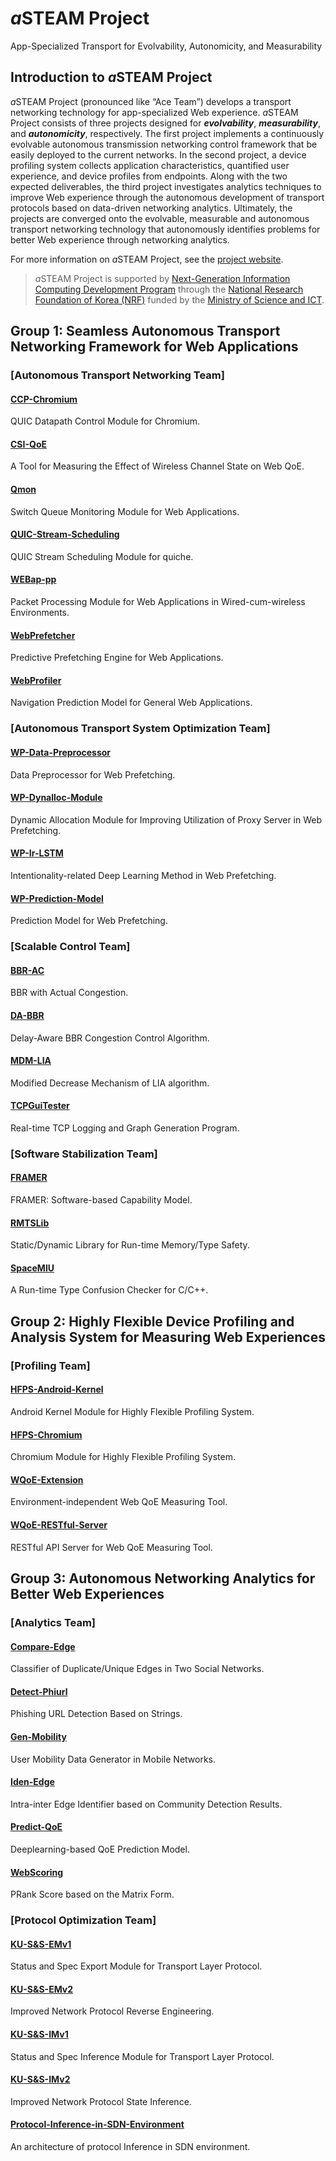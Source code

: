 # *a*STEAM Project
App-Specialized Transport for Evolvability, Autonomicity, and Measurability
## Introduction to *a*STEAM Project
*a*STEAM Project (pronounced like “Ace Team”) develops a transport networking technology for app-specialized Web experience. *a*STEAM Project consists of three projects designed for **_evolvability_**, **_measurability_**, and **_autonomicity_**, respectively. The first project implements a continuously evolvable autonomous transmission networking control framework that be easily deployed to the current networks. In the second project, a device profiling system collects application characteristics, quantified user experience, and device profiles from endpoints. Along with the two expected deliverables, the third project investigates analytics techniques to improve Web experience through the autonomous development of transport protocols based on data-driven networking analytics. Ultimately, the projects are converged onto the evolvable, measurable and autonomous transport networking technology that autonomously identifies problems for better Web experience through networking analytics.

For more information on *a*STEAM Project, see the [project website](https://asteam.korea.ac.kr/).

> *a*STEAM Project is supported by [Next-Generation Information Computing Development Program](http://www.nrf.re.kr/eng/cms/page/main?menu_no=201) through the [National Research Foundation of Korea (NRF)](http://www.nrf.re.kr/) funded by the [Ministry of Science and ICT](https://www.msit.go.kr/).

## Group 1: Seamless Autonomous Transport Networking Framework for Web Applications
### [Autonomous Transport Networking Team]
#### [CCP-Chromium](https://github.com/ku-asteam/ccp-chromium/)
QUIC Datapath Control Module for Chromium.
#### [CSI-QoE](https://github.com/ku-asteam/csi-qoe/)
A Tool for Measuring the Effect of Wireless Channel State on Web QoE.
#### [Qmon](https://github.com/ku-asteam/quic-stream-scheduling)
Switch Queue Monitoring Module for Web Applications.
#### [QUIC-Stream-Scheduling](https://github.com/ku-asteam/qmon)
QUIC Stream Scheduling Module for quiche.
#### [WEBap-pp](https://github.com/ku-asteam/webap-pp)
Packet Processing Module for Web Applications in Wired-cum-wireless Environments.
#### [WebPrefetcher](https://github.com/ku-asteam/WebPrefetcher/)
Predictive Prefetching Engine for Web Applications.
#### [WebProfiler](https://github.com/ku-asteam/WebProfiler/)
Navigation Prediction Model for General Web Applications.

### [Autonomous Transport System Optimization Team]
#### [WP-Data-Preprocessor](https://github.com/ku-asteam/web-prediction/tree/master/preprocessor)
Data Preprocessor for Web Prefetching.
#### [WP-Dynalloc-Module](https://github.com/ku-asteam/web-prediction/tree/master/dynalloc-module)
Dynamic Allocation Module for Improving Utilization of Proxy Server in Web Prefetching.
#### [WP-Ir-LSTM](https://github.com/ku-asteam/web-prediction/tree/master/Ir-LSTM)
Intentionality-related Deep Learning Method in Web Prefetching.
#### [WP-Prediction-Model](https://github.com/ku-asteam/web-prediction/tree/master/encoder)
Prediction Model for Web Prefetching.

### [Scalable Control Team]
#### [BBR-AC](https://github.com/ku-asteam/bbr-ac/)
BBR with Actual Congestion.
#### [DA-BBR](https://github.com/ku-asteam/da-bbr)
Delay-Aware BBR Congestion Control Algorithm.
#### [MDM-LIA](https://github.com/ku-asteam/mdm-lia/)
Modified Decrease Mechanism of LIA algorithm.
#### [TCPGuiTester](https://github.com/ku-asteam/TCPGuiTester)
Real-time TCP Logging and Graph Generation Program.

### [Software Stabilization Team]
#### [FRAMER](https://github.com/ku-asteam/miu_memory_integrity_utilities/)
FRAMER: Software-based Capability Model.
#### [RMTSLib](https://github.com/ku-asteam/miu_memory_integrity_utilities/tree/master/lib)
Static/Dynamic Library for Run-time Memory/Type Safety.
#### [SpaceMIU](https://github.com/ku-asteam/miu_memory_integrity_utilities/tree/master/frame-pass2019)
A Run-time Type Confusion Checker for C/C++.

## Group 2: Highly Flexible Device Profiling and Analysis System for Measuring Web Experiences
### [Profiling Team]
#### [HFPS-Android-Kernel](https://github.com/ku-asteam/hfps-android-kernel/)
Android Kernel Module for Highly Flexible Profiling System.
#### [HFPS-Chromium](https://github.com/ku-asteam/hfps-chromium/)
Chromium Module for Highly Flexible Profiling System.
#### [WQoE-Extension](https://github.com/ku-asteam/WQoE-Extension)
Environment-independent Web QoE Measuring Tool.
#### [WQoE-RESTful-Server](https://github.com/ku-asteam/WQoE-RESTful-Server)
RESTful API Server for Web QoE Measuring Tool.

## Group 3: Autonomous Networking Analytics for Better Web Experiences
### [Analytics Team]
#### [Compare-Edge](https://github.com/ku-asteam/compare_edge)
Classifier of Duplicate/Unique Edges in Two Social Networks.
#### [Detect-Phiurl](https://github.com/ku-asteam/detect-phiurl/)
Phishing URL Detection Based on Strings.
#### [Gen-Mobility](https://github.com/ku-asteam/gen-mobility)
User Mobility Data Generator in Mobile Networks.
#### [Iden-Edge](https://github.com/ku-asteam/iden-edge)
Intra-inter Edge Identifier based on Community Detection Results.
#### [Predict-QoE](https://github.com/ku-asteam/predict-qoe/)
Deeplearning-based QoE Prediction Model.
#### [WebScoring](https://github.com/ku-asteam/webscoring/)
PRank Score based on the Matrix Form.

### [Protocol Optimization Team]
#### [KU-S&S-EMv1](https://github.com/ku-asteam/KU-S-S-EM/tree/master/1st%20year)
Status and Spec Export Module for Transport Layer Protocol.
#### [KU-S&S-EMv2](https://github.com/ku-asteam/KU-S-S-EM/tree/master/2nd%20year)
Improved Network Protocol Reverse Engineering.
#### [KU-S&S-IMv1](https://github.com/ku-asteam/KU-S-S-IM/tree/master/1st%20year)
Status and Spec Inference Module for Transport Layer Protocol.
#### [KU-S&S-IMv2](https://github.com/ku-asteam/KU-S-S-IM/tree/master/2nd%20year)
Improved Network Protocol State Inference.
#### [Protocol-Inference-in-SDN-Environment](https://github.com/ku-asteam/Protocol-Inference-in-SDN-Environment)
An architecture of protocol Inference in SDN environment.
